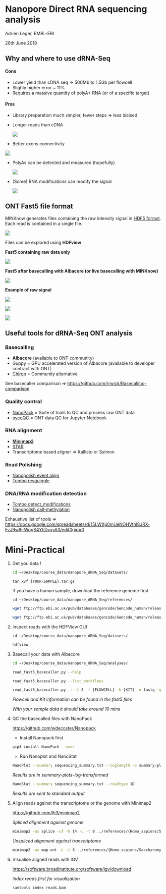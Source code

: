 # Nanopore Direct RNA sequencing analysis

Adrien Leger, EMBL-EBI

26th June 2018



## Why and where to use dRNA-Seq

#### Cons

- Lower yield than cDNA seq => 500Mb to 1.5Gb per flowcell 
- Slighly higher error ~ 11%
- Requires a massive quantity of polyA+ RNA (or of a specific target)



#### Pros

- Library preparation much simpler, fewer steps => less biaised

- Longer reads than cDNA

  ![](pictures/Slide17.png) 

- Better exons connectivity

![](pictures/exon_align.png)

* PolyAs can be detected and measured (hopefully)

  ![](pictures/Slide09.png)

* (Some) RNA modifications can modify the signal

  ![](pictures/Slide34.png)

   



## ONT Fast5 file format

MINKnow generates files containing the raw intensity signal in [HDF5 format](https://support.hdfgroup.org/HDF5/). Each read is contained in a single file.

![](pictures/HDF5.jpeg)



Files can be explored using **HDFview**

**Fast5 containing raw data only**

![](pictures/fast5_pre.png)

**Fast5 after basecalling with Albacore (or live basecalling with MINKnow)**

![](pictures/fast5_post.png)



**Example of raw signal**

![](pictures/Raw1.png)

![](pictures/Raw2.png)

![](pictures/Raw3.png)



## Useful tools for dRNA-Seq ONT analysis

### Basecalling

* **Albacore** (available to ONT community)
* Guppy = GPU accelerated version of Albacore (available to developer contract with ONT)
* [Chiron](https://github.com/haotianteng/chiron) = Community alternative

See basecaller comparison => https://github.com/rrwick/Basecalling-comparison

### Quality control

* [NanoPack](https://github.com/wdecoster/nanopack) = Suite of tools to QC and process raw ONT data
* [pycoQC](https://github.com/a-slide/pycoQC) = ONT data QC for Jupyter Notebook

### RNA alignment

* [**Minimap2** ](https://github.com/lh3/minimap2)
* [STAR](https://github.com/alexdobin/STAR)
* Transcriptome based aligner => Kallisto or Salmon

### Read Polishing

* [Nanopolish event align](https://nanopolish.readthedocs.io/en/latest/)
* [Tombo resquiggle](https://nanoporetech.github.io/tombo/)

### DNA/RNA modification detection

* [Tombo detect_modifications](https://nanoporetech.github.io/tombo/)
* [Nanopolish call-methylation](https://nanopolish.readthedocs.io/en/latest/quickstart_call_methylation.html)

Exhaustive list of tools => https://docs.google.com/spreadsheets/d/15LWXg0mUeNOHVthl8JRX-FzJ9w8jrWogS4YhDcxyAfI/edit#gid=0



# Mini-Practical

1. Get you data !

   ```bash
   cd ~/Desktop/course_data/nanopore_dRNA_Seq/datasets/
   ```

   ```
   tar xvf {YOUR-SAMPLE}.tar.gz
   ```

   If you have a human sample, download the reference genome first 

   ```
   cd ~/Desktop/course_data/nanopore_dRNA_Seq/references/
   ```

   ```bash
   wget ftp://ftp.ebi.ac.uk/pub/databases/gencode/Gencode_human/release_28/gencode.v28.transcripts.fa.gz -o Homo_sapiens_transcriptome.fa.gz 
   ```

   ```bash
   wget ftp://ftp.ebi.ac.uk/pub/databases/gencode/Gencode_human/release_28/GRCh38.primary_assembly.genome.fa.gz -o Homo_sapiens_genome.fa.gz 
   ```

   

2. Inspect reads with the HDFView GUI

   ```
   cd ~/Desktop/course_data/nanopore_dRNA_Seq/datasets/
   ```

   ```bash
   hdfview
   ```

     

3. Basecall your data with Albacore

   ```bash
   cd ~/Desktop/course_data/nanopore_dRNA_Seq/analyses/
   ```

   ```bash
   read_fast5_basecaller.py --help
   
   read_fast5_basecaller.py --list_workflows
   
   read_fast5_basecaller.py -r -t 8 -f {FLOWCELL} -k {KIT} -o fastq -q 0  -i ../datasets/{YOUR-SAMPLE} -s ./
   ```

   *Flowcell and Kit information can be found in the fast5 files*

   *With your sample data it should take around 10 mins*

   


4. QC the basecalled files with NanoPack

   https://github.com/wdecoster/Nanopack

   * Install Nanopack first

   ```bash
   pip3 install NanoPack --user
   ```

   * Run Nanoplot and NanoStat

   ```bash
   NanoPlot --summary sequencing_summary.txt --loglength -o summary-plots-log-transformed
   ```

   *Results are in summary-plots-log-transformed*

   ```bash
   NanoStat --summary sequencing_summary.txt --readtype 1D
   ```

   *Results are sent to standard output*

   

5. Align reads against the transcriptome or the genome with Minimap2

   https://github.com/lh3/minimap2

   *Spliced alignment against genome*

   ```bash
   minimap2 -ax splice -uf -k 14 -L -t 8 ../references/{Homo_sapiens/Saccharomyces_cerevisiae}_genome.fa.gz ./workspace/pass/{FASTQ_FILE} | samtools view -bh -F 2308 | samtools sort -o reads.bam
   ```

    *Unspliced alignment against transcriptome*

   ```bash
   minimap2 -ax map-ont -L -t 8 ../references/{Homo_sapiens/Saccharomyces_cerevisiae}_transcriptome.fa.gz ./workspace/pass/{FASTQ_FILE} | samtools view -bh -F 2308 | samtools sort -o reads.bam
   ```

   

6. Visualise aligned reads with IGV

   https://software.broadinstitute.org/software/igv/download

   *Index reads first for visualization*

   ```bash
   samtools index reads.bam
   ```

   
